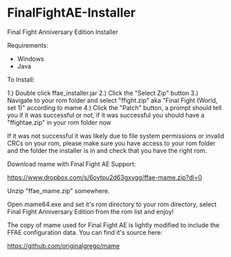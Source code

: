 # FinalFightAE-Installer
Final Fight Anniversary Edition Installer

Requirements:

 * Windows
 * Java

To Install:

1.) Double click ffae_installer.jar
2.) Click the "Select Zip" button
3.) Navigate to your rom folder and select "ffight.zip" aka "Final Fight (World, set 1)" according to mame
4.) Click the "Patch" button, a prompt should tell you if it was successful or not, if it was successful you should have a "ffightae.zip" in your rom folder now

If it was not successful it was likely due to file system permissions or invalid CRCs on your rom, please make sure you have access to your rom folder and the folder the installer is in and check that you have the right rom.

Download mame with Final Fight AE Support:

https://www.dropbox.com/s/6oytpu2d63gxvgg/ffae-mame.zip?dl=0

Unzip "ffae_mame.zip" somewhere.

Open mame64.exe and set it's rom directory to your rom directory, select Final Fight Anniversary Edition from the rom list and enjoy!

The copy of mame used for Final Fight AE is lightly modified to include the FFAE configuration data.  You can find it's source here:

https://github.com/originalgrego/mame